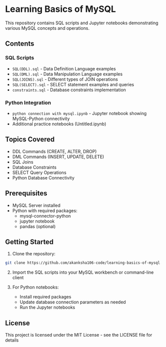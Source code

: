 # Learning Basics of MySQL

This repository contains SQL scripts and Jupyter notebooks demonstrating various MySQL concepts and operations.

## Contents

### SQL Scripts
- `SQL(DDL).sql` - Data Definition Language examples
- `SQL(DML).sql` - Data Manipulation Language examples
- `SQL(JOINS).sql` - Different types of JOIN operations
- `SQL(SELECT).sql` - SELECT statement examples and queries
- `constraints.sql` - Database constraints implementation

### Python Integration
- `python connection with mysql.ipynb` - Jupyter notebook showing MySQL-Python connectivity
- Additional practice notebooks (Untitled.ipynb)

## Topics Covered

- DDL Commands (CREATE, ALTER, DROP)
- DML Commands (INSERT, UPDATE, DELETE)
- SQL Joins
- Database Constraints
- SELECT Query Operations
- Python Database Connectivity

## Prerequisites

- MySQL Server installed
- Python with required packages:
  - mysql-connector-python
  - jupyter notebook
  - pandas (optional)

## Getting Started

1. Clone the repository:
```bash
git clone https://github.com/akanksha106-code/learning-basics-of-mysql.git
```

2. Import the SQL scripts into your MySQL workbench or command-line client

3. For Python notebooks:
   - Install required packages
   - Update database connection parameters as needed
   - Run the Jupyter notebooks

## License

This project is licensed under the MIT License - see the LICENSE file for details